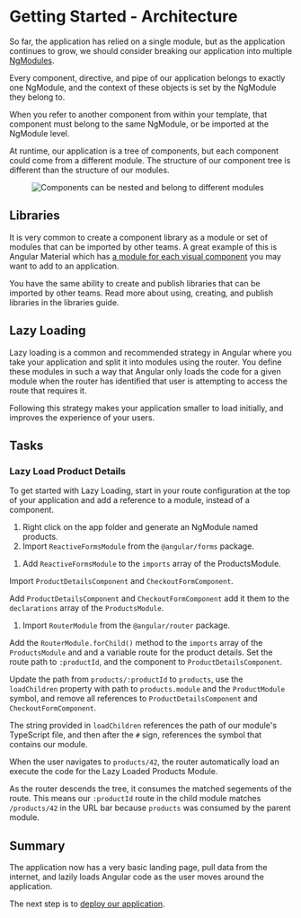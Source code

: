 # Getting Started - Architecture

So far, the application has relied on a single module, but as the application continues to grow, we should consider breaking our application into multiple [NgModules](/guide/architecture-modules).

Every component, directive, and pipe of our application belongs to exactly one NgModule, and the context of these objects is set by the NgModule they belong to.

When you refer to another component from within your template, that component must belong to the same NgModule, or be imported at the NgModule level.

At runtime, our application is a tree of components, but each component could come from a different module. The structure of our component tree is different than the structure of our modules.

<figure>
  <img src='generated/images/guide/toh/component-hierarchy.svg' alt="Components can be nested and belong to different modules">
</figure>

## Libraries

It is very common to create a component library as a module or set of modules that can be imported by other teams. A great example of this is Angular Material which has [a module for each visual component](https://material.angular.io/components/categories) you may want to add to an application.

You have the same ability to create and publish libraries that can be imported by other teams. Read more about using, creating, and publish libraries in the libraries guide.

## Lazy Loading

Lazy loading is a common and recommended strategy in Angular where you take your application and split it into modules using the router. You define these modules in such a way that Angular only loads the code for a given module when the router has identified that user is attempting to access the route that requires it.

Following this strategy makes your application smaller to load initially, and improves the experience of your users.

## Tasks

### Lazy Load Product Details

To get started with Lazy Loading, start in your route configuration at the top of your application and add a reference to a module, instead of a component.

1. Right click on the app folder and generate an NgModule named products.
1. Import `ReactiveFormsModule` from the `@angular/forms` package.

<code-example header="src/app/products/products.module.ts" path="getting-started/src/app/products/products.module.ts" linenums="false" region="reactive-forms-module">
</code-example>

1. Add `ReactiveFormsModule` to the `imports` array of the ProductsModule.

<code-example header="src/app/products/products.module.ts" path="getting-started/src/app/products/products.module.ts" linenums="false" region="reactive-module-imports">
</code-example>

Import `ProductDetailsComponent` and `CheckoutFormComponent`.

<code-example header="src/app/products/products.module.ts" path="getting-started/src/app/products/products.module.ts" linenums="false" region="components">
</code-example>

Add `ProductDetailsComponent` and `CheckoutFormComponent` add it them to the `declarations` array of the `ProductsModule`.

<code-example header="src/app/products/products.module.ts" path="getting-started/src/app/products/products.module.ts" linenums="false" region="declarations">
</code-example>

1. Import `RouterModule` from the `@angular/router` package.

<code-example header="src/app/products/products.module.ts" path="getting-started/src/app/products/products.module.ts" linenums="false" region="router-module">
</code-example>

Add the `RouterModule.forChild()` method to the `imports` array of the `ProductsModule` and and a variable route for the product details. 
Set the route path to `:productId`, and the component to `ProductDetailsComponent`.

<code-example header="src/app/products/products.module.ts" path="getting-started/src/app/products/products.module.ts" linenums="false" region="router-module-imports">
</code-example>

Update the path from `products/:productId` to `products`, use the `loadChildren` property with path to `products.module` and the `ProductModule` symbol, and remove all references to `ProductDetailsComponent` and `CheckoutFormComponent`.

<code-example header="src/app/app.module.ts" path="getting-started/src/app/app.module.ts">
</code-example>

The string provided in `loadChildren` references the path of our module's TypeScript file, and then after the `#` sign, references the symbol that contains our module.

When the user navigates to `products/42`, the router automatically load an execute the code for the Lazy Loaded Products Module.

As the router descends the tree, it consumes the matched segements of the route. This means our `:productId` route in the child module matches `/products/42` in the URL bar because `products` was consumed by the parent module.

## Summary

The application now has a very basic landing page, pull data from the internet, and lazily loads Angular code as the user moves around the application.

The next step is to [deploy our application](/tutorial/getting-started-deployment).
